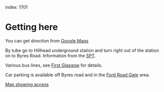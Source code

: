 index: 1701

# Getting here


You can get direction from [Google Maps](http://maps.google.com/?daddr=55.879704,-4.29117)

By tube go to Hillhead underground station and turn right out of the station on
to Byres Road. Information from the [SPT](http://www.spt.co.uk/subway/).

Various bus lines, see [First Glasgow](http://www.firstgroup.com/ukbus/glasgow/journey_planning/maps/)
for details.

Car parking is available off Byres road and in the [Ford Road Gate](maps/map1.html?id=15") area.

[Map showing access](maps/gettingHere)

